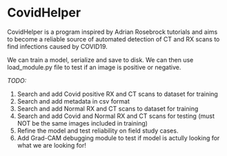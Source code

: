 # CovidHelper

CovidHelper is a program inspired by Adrian Rosebrock tutorials and aims to become a reliable source of automated detection of CT and RX scans to find infections caused by COVID19. 

We can train a model, serialize and save to disk. We can then use load_module.py file to test if an image is positive or negative.

*TODO:*

1) Search and add Covid positive RX and CT scans to dataset for training
2) Search and add metadata in csv format
3) Search and add Normal RX and CT scans to dataset for training
4) Search and add Covid and Normal RX and CT scans for testing (must NOT be the same images included in training)
5) Refine the model and test reliability on field study cases.
6) Add Grad-CAM debugging module to test if model is actully looking for what we are looking for!
